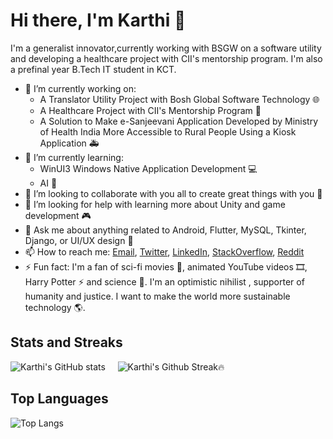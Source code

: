 # Hi there, I'm Karthi 👋

I'm a generalist innovator,currently working with BSGW on a software utility and developing a healthcare project with CII's mentorship program. I'm also a prefinal year B.Tech IT student in KCT.

- 🔭 I’m currently working on:
  - A Translator Utility Project with Bosh Global Software Technology 🌐
  - A Healthcare Project with CII's Mentorship Program 🏥
  - A Solution to Make e-Sanjeevani Application Developed by Ministry of Health India More Accessible to Rural People Using a Kiosk Application 🚑
- 🌱 I’m currently learning:
  - WinUI3 Windows Native Application Development 💻
  - AI 🧠
- 👯 I’m looking to collaborate with you all to create great things with you 🙌
- 🤔 I’m looking for help with learning more about Unity and game development 🎮
- 💬 Ask me about anything related to Android, Flutter, MySQL, Tkinter, Django, or UI/UX design 📱
- 📫 How to reach me: [Email](mailto:karthidreamr@gmail.com), [Twitter](https://twitter.com/KarthiDreamr), [LinkedIn](https://www.linkedin.com/in/karthidreamr/), [StackOverflow](https://stackexchange.com/users/25128898/karthidreamr), [Reddit](https://www.reddit.com/user/KarthiDreamr)
- ⚡ Fun fact: I'm a fan of sci-fi movies 🎥, animated YouTube videos 🎞️, Harry Potter ⚡ and science 🔬. I'm an optimistic nihilist , supporter of humanity and justice. I want to make the world more sustainable technology 🌎.

## Stats and Streaks

![Karthi's GitHub stats](https://github-readme-stats.vercel.app/api?username=karthidreamr&show_icons=true&hide_rank=true&show=prs_merged,prs_merged_percentage&theme=github_dark) &nbsp; &nbsp;
![Karthi's Github Streak🔥 ](https://github-readme-streak-stats.herokuapp.com/?user=KarthiDreamr&theme=github-dark)

## Top Languages

![Top Langs](https://github-readme-stats.vercel.app/api/top-langs/?username=karthidreamr&theme=github_dark)

<!--  ## My Recent Projects

[![Readme Card](https://github-readme-stats.vercel.app/api/pin/?username=karthidreamr&repo=flutter_travel_app)](https://github.com/karthidreamr/flutter_travel_app)

[![Readme Card](https://github-readme-stats.vercel.app/api/pin/?username=karthidreamr&repo=django_rest_api)](https://github.com/karthidreamr/django_rest_api)

[![Readme Card](https://github-readme-stats.vercel.app/api/pin/?username=karthidreamr&repo=springboot_crud_api)](https://github.com/karthidreamr/springboot_crud_api)

[![Readme Card](https://github-readme-stats.vercel.app/api/pin/?username=karthidreamr&repo=nodejs_express_mongodb)](https://github.com/karthidreamr/nodejs_express_mongodb)

- ![Email](https://th.bing.com/th/id/OIP.WJEAon8TMQo1p1AZS-Q1LwHaHa?pid=ImgDet&w=180&h=180&c=7&dpr=1.1) [Email](mailto:karthidreamr@gmail.com)
- ![Twitter](https://about.twitter.com/content/dam/about-twitter/x/brand-toolkit/logo-black.png.twimg.1920.png) [Twitter](https://twitter.com/KarthiDreamr)
- ![LinkedIn](linkedin_icon_url) [LinkedIn](https://www.linkedin.com/in/karthidreamr/)
- ![StackOverflow](stackoverflow_icon_url) [StackOverflow](https://stackexchange.com/users/25128898/karthidreamr)
- ![Reddit](reddit_icon_url) [Reddit](https://www.reddit.com/user/KarthiDreamr) -->


